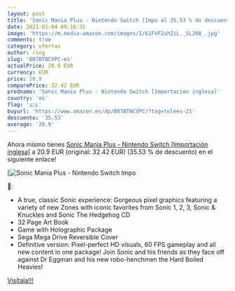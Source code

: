 ```yaml
---
layout: post
title: 'Sonic Mania Plus - Nintendo Switch [Impo al 35.53 % de descuento'
date: 2021-01-04 09:16:35
image: 'https://m.media-amazon.com/images/I/61FVF2uhZiL._SL200_.jpg'
comments: true
category: ofertas
author: ring
slug: 'B07BTNCVPC-es'
actualPrice: 20.9 EUR
currency: EUR
price: 20.9
comparePrice: 32.42 EUR
prodname: 'Sonic Mania Plus - Nintendo Switch [Importación inglesa]'
country: 'es'
flag: '🇪🇸'
buyurl: 'https://www.amazon.es/dp/B07BTNCVPC/?tag=tolees-21'
descuento: '35.53'
average: '20.9'
---
```


Ahora mismo tienes [Sonic Mania Plus - Nintendo Switch [Importación inglesa]](https://www.amazon.es/dp/B07BTNCVPC/?tag=tolees-21) a 20.9 EUR (original: 32.42 EUR) (35.53 %  de descuento) en el siguiente enlace!

[![Sonic Mania Plus - Nintendo Switch [Impo](https://m.media-amazon.com/images/I/61FVF2uhZiL._SL200_.jpg)](https://www.amazon.es/dp/B07BTNCVPC/?tag=tolees-21)

🔎:

- A true, classic Sonic experience: Gorgeous pixel graphics featuring a variety of new Zones with iconic favorites from Sonic 1, 2, 3, Sonic & Knuckles and Sonic The Hedgehog CD
- 32 Page Art Book
- Game with Holographic Package
- Sega Mega Drive Reversible Cover
- Definitive version: Pixel-perfect HD visuals, 60 FPS gameplay and all new content in one package! Join Sonic and his friends as they face off against Dr Eggman and his new robo-henchmen the Hard Boiled Heavies!

[Visítala!!!](https://www.amazon.es/dp/B07BTNCVPC/?tag=tolees-21)
